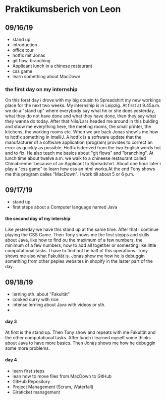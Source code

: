# Praktikumsberich von Leon

## 09/16/19

* stand up 
* introduction
* office tour
* hotfix mit Jonas
* git flow, branching
* Applicant lunch in a chinese restaurant
* css game
* learn something about MacDown
 
 ### the first day on my internship
 On this forst day i drove with my big cousin to Spreadshirt my new workings place for the next two weeks. My internship is in Leipzig.
 At first at 9.45a.m. we do a "stand up" where everybody say what he or she does yesterday, what they do not have done and what they have done, then they say what they wanna do today. After that Nils/Lars headed me around in this bulding and show me everything here, the meeting rooms, the small printer, the kitchens, the working rooms etc. When we are back Jonas show´s me how to hotfix something in IntelliJ. A hotfix is ​​a software update that the manufacturer of a software application (program) provides to correct an error as quickly as possible. Hotfix is ​​derived from the two English words hot and to fix. He also teach me basics about "git flows" and "branching". At lunch time about twelve a.m. we walk to a chineese restaurant called Chinabrenner because of an Applicant to Spreadshirt. About one hour later i play a "css game" to learn how css an html works.At the end Tony shows me this program calles "MacDown". I work till about 5 or 6 p.m.

## 09/17/19
* stand up
* first steps about a Computer language named Java 


#### the second day of my intership
Like yesterday we have this stand up at the same time. After that i continue playing the CSS Game. Then Tony shows me the first stepps and skills about Java, like how to find ou the maximum of a few numbers, the minimum of a few numbers, how to add all together or somesting like little computational tasks. I have to find out he half of this operations. Tony shows me also what Fakultät is. Jonas show me how he is debuggin something from other peples websites in shopify in the laster part of the day.



## 09/18/19
* lerning sth. about "Fakultät"
* cooked curry with rice
* intense lerning about Java with videos or sth.
* 

#### day 3
At first is the stand up. Then Tony show and repeats with me Fakultät and the other computational tasks. After lunch i learned myself some thinks about Java to have more basics. Then Jonas shows me how he debuggin some more problems. 

#### day 4
* learn first steps 
* lean how to move files from MacDown to GitHub 
* GitHub Repository
* Project Management (Scrum, Waterfall)
* Giraticket management

